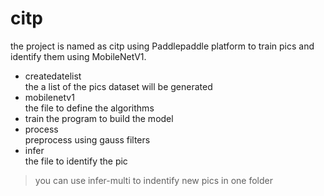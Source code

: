 # citp
the project is named as citp using Paddlepaddle platform to train pics and identify them using MobileNetV1.   
* createdatelist  
 the a list of the pics dataset will be generated  
 * mobilenetv1  
 the file to define the algorithms  
 * train
 the program to build the model  
 * process  
 preprocess using gauss filters  
 * infer  
 the file to identify the pic  
 > you can use infer-multi to indentify new pics in one folder 
